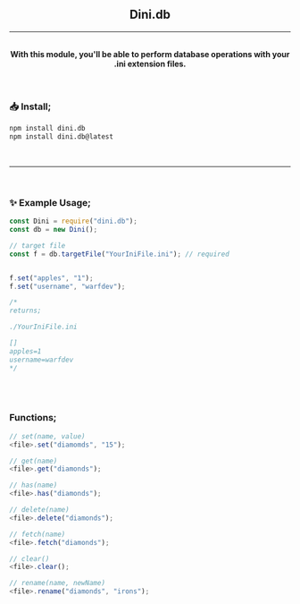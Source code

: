 <center>

## Dini.db

</center>


---

<br/>

<div align="center">
  <b>With this module, you'll be able to perform database operations with your .ini extension files.</b>
</div>

<br/>
<br/>

### 📥 Install;
```sh
npm install dini.db
npm install dini.db@latest
```

<br/>

---

<br/>

### ✨️ Example Usage;
```js
const Dini = require("dini.db");
const db = new Dini();

// target file
const f = db.targetFile("YourIniFile.ini"); // required


f.set("apples", "1");
f.set("username", "warfdev");

/*
returns;

./YourIniFile.ini

[]
apples=1
username=warfdev
*/


```

<br/>

<br/>

### Functions;
```js
// set(name, value)
<file>.set("diamomds", "15");

// get(name)
<file>.get("diamonds");

// has(name)
<file>.has("diamonds");

// delete(name)
<file>.delete("diamonds");

// fetch(name)
<file>.fetch("diamonds");

// clear()
<file>.clear();

// rename(name, newName)
<file>.rename("diamonds", "irons");
```
